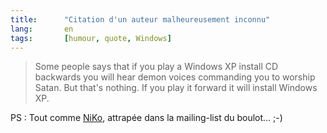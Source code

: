 ```yaml
---
title:      "Citation d'un auteur malheureusement inconnu"
lang:       en
tags:       [humour, quote, Windows]
---
```


> Some people says that if you play a Windows XP install CD backwards you will hear demon voices commanding you to worship Satan. But that's nothing. If you play it forward it will install Windows XP.


PS : Tout comme [NiKo](http://www.prendreuncafe.com/blog/2006/06/19/471-windows-is-evil), attrapée dans la mailing-list du boulot... ;-)
